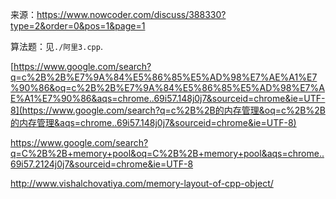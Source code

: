 来源：https://www.nowcoder.com/discuss/388330?type=2&order=0&pos=1&page=1

算法题：见`./阿里3.cpp`.



[https://www.google.com/search?q=c%2B%2B%E7%9A%84%E5%86%85%E5%AD%98%E7%AE%A1%E7%90%86&oq=c%2B%2B%E7%9A%84%E5%86%85%E5%AD%98%E7%AE%A1%E7%90%86&aqs=chrome..69i57.148j0j7&sourceid=chrome&ie=UTF-8](https://www.google.com/search?q=c%2B%2B的内存管理&oq=c%2B%2B的内存管理&aqs=chrome..69i57.148j0j7&sourceid=chrome&ie=UTF-8)

https://www.google.com/search?q=C%2B%2B+memory+pool&oq=C%2B%2B+memory+pool&aqs=chrome..69i57.2124j0j7&sourceid=chrome&ie=UTF-8

http://www.vishalchovatiya.com/memory-layout-of-cpp-object/